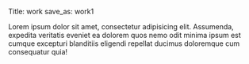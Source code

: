 Title: work
save_as: work1

Lorem ipsum dolor sit amet, consectetur adipisicing elit. Assumenda, expedita veritatis eveniet ea dolorem quos nemo odit minima ipsum est cumque excepturi blanditiis eligendi repellat ducimus doloremque cum consequatur quia!
